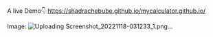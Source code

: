 
A live Demo👇
https://shadrachebube.github.io/mycalculator.github.io/

Image: ![Uploading Screenshot_20221118-031233_1.png…]()
